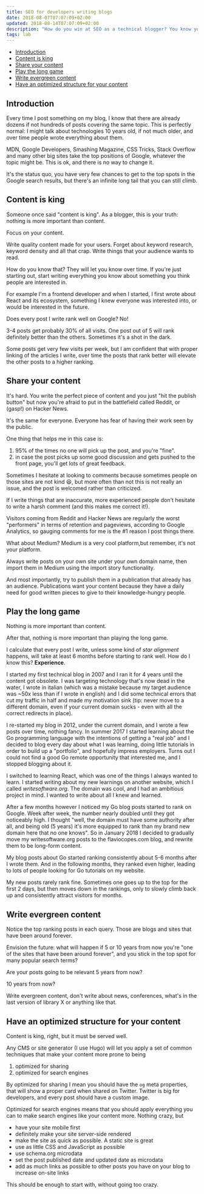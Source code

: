 ```yaml
---
title: SEO for developers writing blogs
date: 2018-08-07T07:07:09+02:00
updated: 2018-08-14T07:07:09+02:00
description: "How do you win at SEO as a technical blogger? You know you want more visits, you want Google to send you more people every day"
tags: lab
---
```


<!-- TOC -->

- [Introduction](#introduction)
- [Content is king](#content-is-king)
- [Share your content](#share-your-content)
- [Play the long game](#play-the-long-game)
- [Write evergreen content](#write-evergreen-content)
- [Have an optimized structure for your content](#have-an-optimized-structure-for-your-content)

<!-- /TOC -->

## Introduction

Every time I post something on my blog, I know that there are already dozens if not hundreds of posts covering the same topic. This is perfectly normal: I might talk about technologies 10 years old, if not much older, and over time people wrote everything about them.

MDN, Google Developers, Smashing Magazine, CSS Tricks, Stack Overflow and many other big sites take the top positions of Google, whatever the topic might be. This is ok, and there is no way to change it.

It's the status quo, you have very few chances to get to the top spots in the Google search results, but there's an infinite long tail that you can still climb.

## Content is king

Someone once said "content is king". As a blogger, this is your truth: nothing is more important than content.

Focus on your content.

Write quality content made for your users. Forget about keyword research, keyword density and all that crap. Write things that your audience wants to read.

How do you know that? They will let you know over time. If you're just starting out, start writing everything you know about something you think people are interested in.

For example I'm a frontend developer and when I started, I first wrote about React and its ecosystem, something I knew everyone was interested into, or would be interested in the future.

Does every post I write rank well on Google? No!

3-4 posts get probably 30% of all visits. One post out of 5 will rank definitely better than the others. Sometimes it's a shot in the dark.

Some posts get very few visits per week, but I am confident that with proper linking of the articles I write, over time the posts that rank better will elevate the other posts to a higher ranking.

## Share your content

It's hard. You write the perfect piece of content and you just "hit the publish button" but now you're afraid to put in the battlefield called Reddit, or (gasp!) on Hacker News.

It's the same for everyone. Everyone has fear of having their work seen by the public.

One thing that helps me in this case is:

1. 95% of the times no one will pick up the post, and you're "fine".
2. in case the post picks up some good discussion and gets pushed to the front page, you'll get lots of great feedback.

Sometimes I hesitate at looking to comments because sometimes people on those sites are not kind 😆, but more often than not this is not really an issue, and the post is welcomed rather than criticized.

If I write things that are inaccurate, more experienced people don't hesitate to write a harsh comment (and this makes me correct it!).

Visitors coming from Reddit and Hacker News are regularly the worst "performers" in terms of retention and pageviews, according to Google Analytics, so gauging comments for me is the #1 reason I post things there.

What about Medium? Medium is a very cool platform,but remember, it's not your platform.

Always write posts on your own site under your own domain name, then import them in Medium using the import story functionality.

And most importantly, try to publish them in a publication that already has an audience. Publications want your content because they have a daily need for good written pieces to give to their knowledge-hungry people.

## Play the long game

Nothing is more important than content.

After that, nothing is more important than playing the long game.

I calculate that every post I write, unless some kind of _star alignment_ happens, will take at least 6 months before starting to rank well. How do I know this? **Experience**.

I started my first technical blog in 2007 and I ran it for 4 years until the content got obsolete. I was targeting technology that's now dead in the water, I wrote in italian (which was a mistake because my target audience was ~50x less than if I wrote in english) and I did some technical errors that cut my traffic in half and made my motivation sink (tip: never move to a different domain, even if your current domain sucks - even with all the correct redirects in place).

I re-started my blog in 2012, under the current domain, and I wrote a few posts over time, nothing fancy. In summer 2017 I started learning about the Go programming language with the intentions of getting a "real job" and I decided to blog every day about what I was learning, doing little tutorials in order to build up a "portfolio", and hopefully impress employers. Turns out I could not find a good Go remote opportunity that interested me, and I stopped blogging about it.

I switched to learning React, which was one of the things I always wanted to learn. I started writing about my new learnings on another website, which I called _writesoftware.org_. The domain was cool, and I had an ambitious project in mind. I wanted to write about all I knew and learned.

After a few months however I noticed my Go blog posts started to rank on Google. Week after week, the number nearly doubled until they got noticeably high. I thought "well, the domain must have some authority after all, and being old (5 years) it's more equipped to rank than my brand new domain here that no one knows". So in January 2018 I decided to gradually move my writesoftware.org posts to the flaviocopes.com blog, and rewrite them to be long-form content.

My blog posts about Go started ranking consistently about 5-6 months after I wrote them. And in the following months, they ranked even higher, leading to lots of people looking for Go tutorials on my website.

My new posts rarely rank fine. Sometimes one goes up to the top for the first 2 days, but then moves down in the rankings, only to slowly climb back up and consistently attract visitors for months.

## Write evergreen content

Notice the top ranking posts in each query. Those are blogs and sites that have been around forever.

Envision the future: what will happen if 5 or 10 years from now you're "one of the sites that have been around forever", and you stick in the top spot for many popular search terms?

Are your posts going to be relevant 5 years from now?

10 years from now?

Write evergreen content, don't write about news, conferences, what's in the last version of library X or anything like that.

## Have an optimized structure for your content

Content is king, right, but it must be served well.

Any CMS or site generator (I use Hugo) will let you apply a set of common techniques that make your content more prone to being

1. optimized for sharing
2. optimized for search engines

By optimized for sharing I mean you should have the `og` meta properties, that will show a proper card when shared on Twitter. Twitter is big for developers, and every post should have a custom image.

Optimized for search engines means that you should apply everything you can to make search engines like your content more. Nothing crazy, but

- have your site mobile first
- definitely make your site server-side rendered
- make the site as quick as possible. A static site is great
- use as little CSS and JavaScript as possible
- use schema.org microdata
- set the post published date and updated date as microdata
- add as much links as possible to other posts you have on your blog to increase on-site links

This should be enough to start with, without going too crazy.

